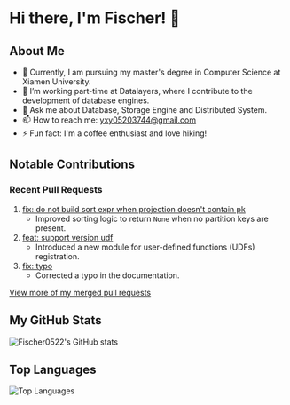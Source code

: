 # Hi there, I'm Fischer! 👋

## About Me
- 🔭 Currently, I am pursuing my master's degree in Computer Science at Xiamen University.
- 🌱 I’m working part-time at Datalayers, where I contribute to the development of database engines.
- 💬 Ask me about Database, Storage Engine and Distributed System.
- 📫 How to reach me: [yxy05203744@gmail.com](mailto:yxy05203744@gmail.com)
- ⚡ Fun fact: I'm a coffee enthusiast and love hiking!

## Notable Contributions
### Recent Pull Requests
1. [fix: do not build sort expr when projection doesn't contain pk](https://github.com/datalayers-io/datalayers/pull/1042)
   - Improved sorting logic to return `None` when no partition keys are present.
2. [feat: support version udf](https://github.com/datalayers-io/datalayers/pull/1039)
   - Introduced a new module for user-defined functions (UDFs) registration.
3. [fix: typo](https://github.com/datalayers-io/datalayers-docs/pull/175)
   - Corrected a typo in the documentation.

[View more of my merged pull requests](https://github.com/search?q=author:Fischer0522+is:pr+is:merged&sort=updated&order=desc)

## My GitHub Stats
![Fischer0522's GitHub stats](https://github-readme-stats.vercel.app/api?username=Fischer0522&show_icons=true&theme=radical)

## Top Languages
![Top Languages](https://github-readme-stats.vercel.app/api/top-langs/?username=Fischer0522&layout=compact&theme=radical)

<!-- Optional: Add any additional sections such as blog posts, projects, etc. -->
